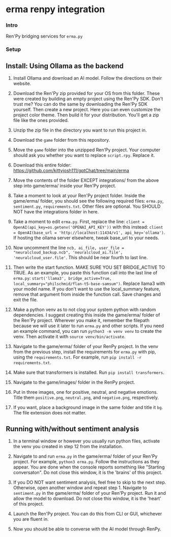 # erma renpy integration

### Intro
Ren'Py bridging services for ```erma.py```

### Setup

## Install: Using Ollama as the backend

1. Install Ollama and download an AI model. Follow the directions on their website.

2. Download the Ren'Py zip provided for your OS from this folder. These were created by building an empty project using the Ren'Py SDK. Don't trust me? You can do the same by downloading the Ren'Py SDK yourself. Then create a new project. Here you can even customize the project color theme. Then build it for your distribution. You'll get a zip file like the ones provided.

3. Unzip the zip file in the directory you want to run this project in.

4. Download the ```game``` folder from this repository.

5. Move the ```game``` folder into the unzipped Ren'Py project. Your computer should ask you whether you want to replace ```script.rpy```. Replace it.

6. Download this entire folder: https://github.com/kittyjosh111/gptChat/tree/main/erma

7. Move the contents of the folder EXCEPT integrations/ from the above step into game/erma/ inside your Ren'Py project.

8. Take a moment to look at your Ren'Py project folder. Inside the game/erma/ folder, you should see the following required files: ```erma.py```, ```sentiment.py```, ```requirements.txt```. Other files are optional. You SHOULD NOT have the integrations folder in here.

9. Take a moment to edit ```erma.py```. First, replace the line: ```client = OpenAI(api_key=os.getenv('OPENAI_API_KEY'))``` with this instead: ```client = OpenAI(base_url = 'http://localhost:11434/v1', api_key='ollama')```. If hosting the ollama server elsewhere, tweak base_url to your needs.

10. Now uncomment the line ```ncb, ai_file, user_file = "neuralcloud_backup.ncb", 'neuralcloud_ai.file', 'neuralcloud_user.file'```. This should be near fourth to last line.

11. Then write the start function. MAKE SURE YOU SET BRIDGE_ACTIVE TO TRUE. As an example, you paste this function call into the last line of ```erma.py```: ```start('llama3', bridge_active=True, local_summary="philschmid/flan-t5-base-samsum")```. Replace llama3 with your model name. If you don't want to use the local_summary feature, remove that argument from inside the function call. Save changes and exit the file.

12. Make a python venv as to not clog your system python with random dependencies. I suggest creating this inside the game/erma/ folder of the Ren'Py project. Wherever you make it, remember the filepath because we will use it later to run ```erma.py``` and other scripts. If you need an example command, you can run ```python3 -m venv venv``` to create the venv. Then activate it with ```source venv/bin/activate```.

13. Navigate to the game/erma/ folder of your RenPy project. In the venv from the previous step, install the requirements for ```erma.py``` with pip, using the ```requirements.txt```. For example, run ```pip install -r requirements.txt```.

14. Make sure that transformers is installed. Run ```pip install transformers```.

15. Navigate to the game/images/ folder in the RenPy project.

16. Put in three images, one for positive, neutral, and negative emotions. Title them ```positive.png```, ```neutral.png```, and ```negative.png```, respectively.

17. If you want, place a background image in the same folder and title it ```bg```. The file extension does not matter.

## Running with/without sentiment analysis

1. In a terminal window or however you usually run python files, activate the venv you created in step 12 from the installation.

2. Navigate to and run ```erma.py``` in the game/erma/ folder of your Ren'Py project. For example, ```python3 erma.py```. Follow the instructions as they appear. You are done when the console reports something like "Starting conversaton". Do not close this window, it is the 'brains' of this project.

3. If you DO NOT want sentiment analysis, feel free to skip to the next step. Otherwise, open another window and repeat step 1. Navigate to ```sentiment.py``` in the game/erma/ folder of your Ren'Py project. Run it and allow the model to download. Do not close this window, it is the 'heart' of this project.

4. Launch the Ren'Py project. You can do this from CLI or GUI, whichever you are fluent in.

5. Now you should be able to converse with the AI model through RenPy.
